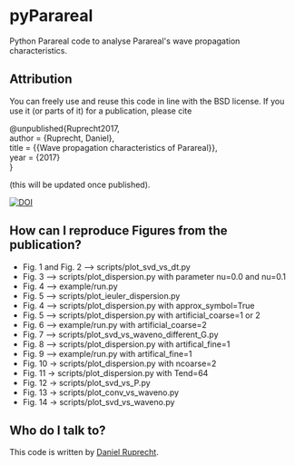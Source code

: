 pyParareal
============

Python Parareal code to analyse Parareal's wave propagation characteristics.

Attribution
-----------
You can freely use and reuse this code in line with the BSD license. 
If you use it (or parts of it) for a publication, please cite

@unpublished{Ruprecht2017,   
  author = {Ruprecht, Daniel},    
  title = {{Wave propagation characteristics of Parareal}},    
  year = {2017}    
}

(this will be updated once published).

[![DOI](https://zenodo.org/badge/DOI/10.5281/zenodo.228104.svg)](https://doi.org/10.5281/zenodo.228104)

How can I reproduce Figures from the publication?
-----------------

 - Fig. 1 and Fig. 2 --> scripts/plot_svd_vs_dt.py
 - Fig. 3 --> scripts/plot_dispersion.py with parameter nu=0.0 and nu=0.1
 - Fig. 4 --> example/run.py
 - Fig. 5 --> scripts/plot_ieuler_dispersion.py
 - Fig. 4 --> scripts/plot_dispersion.py with approx_symbol=True
 - Fig. 5 --> scripts/plot_dispersion.py with artificial_coarse=1 or 2
 - Fig. 6 --> example/run.py with artificial_coarse=2
 - Fig. 7 --> scripts/plot_svd_vs_waveno_different_G.py
 - Fig. 8 --> scripts/plot_dispersion.py with artifical_fine=1
 - Fig. 9 --> example/run.py with artifical_fine=1
 - Fig. 10 -> scripts/plot_dispersion.py with ncoarse=2
 - Fig. 11 -> scripts/plot_dispersion.py with Tend=64
 - Fig. 12 -> scripts/plot_svd_vs_P.py
 - Fig. 13 -> scripts/plot_conv_vs_waveno.py
 - Fig. 14 -> scripts/plot_svd_vs_waveno.py 


Who do I talk to?
-----------------

This code is written by [Daniel Ruprecht](http://www.parallelintime.org/groups/leeds.html).
